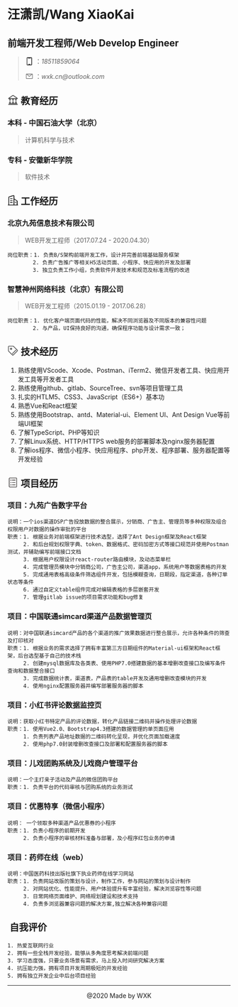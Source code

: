 # 汪潇凯/Wang XiaoKai
## 前端开发工程师/Web Develop Engineer

> <img src="./icon/手机.png" alt="" class="b1"> ：_18511859064_
> 
> <img src="./icon/邮箱.png" alt="" class="b1"> ：_wxk.cn@outlook.com_
 
## <img src="./icon/大学.png" alt="" class="a2"> 教育经历
### 本科 - 中国石油大学（北京）
> 计算机科学与技术
### 专科 - 安徽新华学院
> 软件技术

## <img src="./icon/公司.png" alt="" class="a2"> 工作经历
### 北京九苑信息技术有限公司
> WEB开发工程师（2017.07.24 - 2020.04.30）

    岗位职责：1. 负责B/S架构前端开发工作，设计并完善前端基础服务框架
            2. 负责广告推广等相关H5活动页面、小程序、快应用的开发及部署
            3. 独立负责工作小组，负责软件开发技术和规范及标准流程的改进
    
### 智慧神州网络科技（北京）有限公司
> WEB开发工程师（2015.01.19 - 2017.06.28）

    岗位职责：1. 优化客户端页面代码的性能，解决不同浏览器及不同版本的兼容性问题
            2. 与产品，UI保持良好的沟通，确保程序功能与设计需求一致；

## <img src="./icon/标签.png" alt="" class="a2"> 技术经历
1. 熟练使用VScode、Xcode、Postman、iTerm2、微信开发者工具、快应用开发工具等开发者工具
2. 熟练使用github、gitlab、SourceTree、svn等项目管理工具
3. 扎实的HTLM5、CSS3、JavaScript（ES6+）基本功
4. 熟悉Vue和React框架
5. 熟练使用Bootstrap、antd、Material-ui、Element UI、Ant Design Vue等前端UI框架
6. 了解TypeScript、PHP等知识
7. 了解Linux系统、HTTP/HTTPS web服务的部署脚本及nginx服务器配置
8. 了解ios程序、微信小程序、快应用程序、php开发、程序部署、服务器配置等开发经验

## <img src="./icon/项目.png" alt="" class="a2"> 项目经历
### 项目：九苑广告数字平台
    说明：一个ios渠道DSP广告投放数据的整合展示，分销商、广告主、管理员等多种权限及组合权限用户对数据的操作审批的平台
    职责：1. 根据业务对前端框架进行技术选型，选择了Ant Design框架及React框架
         2. 和后台规划权限字典、token、数据格式、密码加密方式等接口规范并使用Postman测试，并辅助编写前端接口文档
         3. 根据用户权限设计react-router路由模块，及动态菜单栏
         4. 完成管理员模块中分销商公司，广告主公司，渠道app，系统用户等数据表格的开发
         5. 完成通用表格高级条件筛选组件开发，包括模糊查询，日期段，指定渠道，各种订单状态等条件
         6. 通过自定义table组件完成对编辑表格的多层嵌套开发
         7. 管理gitlab issue的项目需求功能和bug修复

### 项目：中国联通simcard渠道产品数据管理页
    说明：对中国联通simcard产品的各个渠道的推广效果数据进行整合展示，允许各种条件的筛查及打印核对
    职责：1. 根据业务的需求选择了拥有丰富第三方日期组件的Material-ui框架和React框架，后台选型基于自己的技术栈
         2. 创建mysql数据库及各类表、使用PHP7.0搭建数据的基本增删改查接口及编写条件查询和数据整合接口
         3. 完成数据统计表，渠道表，产品表的table开发及通用增删改查模块的开发
         4. 使用nginx配置服务器并编写部署服务器的脚本

### 项目：小红书评论数据监控页
    说明：获取小红书特定产品的评论数据，转化产品链接二维码并操作处理评论数据
    职责：1. 使用Vue2.0、Bootstrap4.3搭建的数据管理的单页面应用
         1. 负责列表产品地址数据的二维码转化呈现，并优化页面加载速度
         2. 使用php7.0封装增删改查接口及部署和配置服务器的脚本

### 项目：儿戏团购系统及儿戏商户管理平台
    说明：一个主打亲子活动及产品的微信团购平台
    职责：1. 负责平台的代码审核与团购系统的业务测试

### 项目：优惠特享（微信小程序）
    说明： 一个领取多种渠道产品优惠券的小程序
    职责：1. 负责小程序的前期开发
         2. 负责小程序的审核材料准备与部署，及小程序红包业务的申请

### 项目：药师在线（web）
    说明：中国医药科技出版社旗下执业药师在线学习网站
    职责：1. 负责网站改版的策划与设计，制作工作，参与网站的策划与设计制作
         2. 对网站优化、性能提升、用户体验提升有丰富经验，解决浏览容性等问题
         3. 日常网络页面维护、网络规划建设和技术支持
         4. 负责多浏览器兼容问题的解决方案,独立解决各种兼容问题

## <img src="./icon/赞.png" alt="" class="a2"> 自我评价
    1. 热爱互联网行业
    2. 拥有一些全栈开发经验，能够从多角度思考解决前端问题
    3. 学习态度强，只要业务场景有需求，马上投入时间研究解决方案
    4. 抗压能力强，拥有项目开发周期极短的开发经验
    5. 拥有独立开发企业中后台项目经验
    
    
---
<center>@2020 Made by WXK</center>
<style>
    .a2{
        width:25px;
        margin-bottom:-3px;
    }
    .a3{
        width:20px;
        margin-bottom:-1px;
    }
    .b1{
        width:19px;
        margin-bottom:-4px;
    }
<style>
